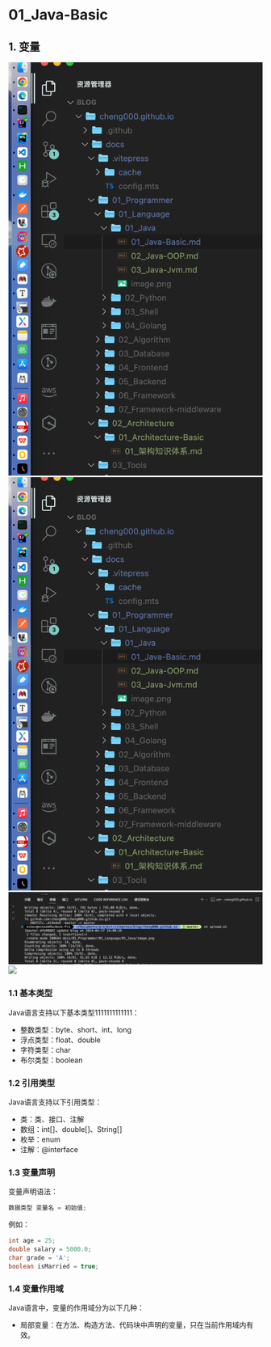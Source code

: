 # 01_Java-Basic

## 1. 变量

![](./imgs/2024-04-27-16-41-45.png)
![](./imgs/2024-04-27-16-43-13.png)
![](./imgs/01_Java-Basic-20240427164506.png)
![](./imgs/01_Java-Basic#20240427164553.png)

### 1.1 基本类型

Java语言支持以下基本类型1111111111111：

- 整数类型：byte、short、int、long
- 浮点类型：float、double   
- 字符类型：char
- 布尔类型：boolean

### 1.2 引用类型

Java语言支持以下引用类型：

- 类：类、接口、注解
- 数组：int[]、double[]、String[]
- 枚举：enum
- 注解：@interface

### 1.3 变量声明

变量声明语法：

```java
数据类型 变量名 = 初始值;
```

例如：

```java
int age = 25;
double salary = 5000.0;
char grade = 'A';
boolean isMarried = true;
```

### 1.4 变量作用域

Java语言中，变量的作用域分为以下几种：

- 局部变量：在方法、构造方法、代码块中声明的变量，只在当前作用域内有效。